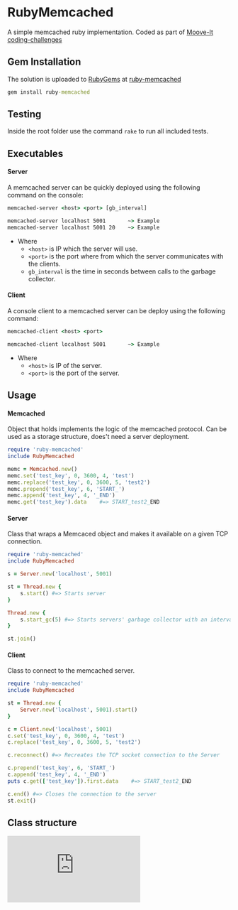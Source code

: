 # RubyMemcached

A simple memcached ruby implementation.
Coded as part of [Moove-It coding-challenges](https://github.com/moove-it/coding-challenges/blob/master/ruby.md)

## Gem Installation

The solution is uploaded to [RubyGems](https://rubygems.org/) at [ruby-memcached](https://rubygems.org/gems/ruby-memcached)

```cmd
gem install ruby-memcached
```

## Testing

Inside the root folder use the command `rake` to run all included tests.

## Executables

#### Server

A memcached server can be quickly deployed using the following command on the console:

```cmd
memcached-server <host> <port> [gb_interval]

memcached-server localhost 5001       ~> Example
memcached-server localhost 5001 20    ~> Example
```

- Where
  - `<host>` is IP which the server will use.
  - `<port>` is the port where from which the server communicates with the clients.
  - `gb_interval` is the time in seconds between calls to the garbage collector.

#### Client

A console client to a memcached server can be deploy using the following command:

```cmd
memcached-client <host> <port>

memcached-client localhost 5001       ~> Example
```

- Where
  - `<host>` is IP of the server.
  - `<port>` is the port of the server.

## Usage

#### Memcached

Object that holds implements the logic of the memcached protocol. Can be used as a storage structure, does't need a server deployment.

```ruby
require 'ruby-memcached'
include RubyMemcached

memc = Memcached.new()
memc.set('test_key', 0, 3600, 4, 'test')
memc.replace('test_key', 0, 3600, 5, 'test2')
memc.prepend('test_key', 6, 'START_')
memc.append('test_key', 4, '_END')
memc.get('test_key').data    #=> START_test2_END
```

#### Server

Class that wraps a Memcaced object and makes it available on a given TCP connection.

```ruby
require 'ruby-memcached'
include RubyMemcached

s = Server.new('localhost', 5001)

st = Thread.new {
    s.start() #=> Starts server
}

Thread.new {
    s.start_gc(5) #=> Starts servers' garbage collector with an interval of 5 seconds between calls
}

st.join()
```

#### Client

Class to connect to the memcached server.

```ruby
require 'ruby-memcached'
include RubyMemcached

st = Thread.new {
    Server.new('localhost', 5001).start()
}

c = Client.new('localhost', 5001)
c.set('test_key', 0, 3600, 4, 'test')
c.replace('test_key', 0, 3600, 5, 'test2')

c.reconnect() #=> Recreates the TCP socket connection to the Server

c.prepend('test_key', 6, 'START_')
c.append('test_key', 4, '_END')
puts c.get(['test_key']).first.data    #=> START_test2_END

c.end() #=> Closes the connection to the server
st.exit()
```

## Class structure

![alt text](https://github.com/Frantss/memcached-ruby/blob/master/Class-diagram.md "Class diagram")
